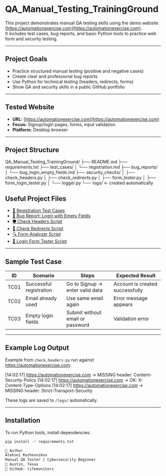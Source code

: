 # QA_Manual_Testing_TrainingGround

This project demonstrates manual QA testing skills using the demo website [https://automationexercise.com](https://automationexercise.com).  
It includes test cases, bug reports, and basic Python tools to practice web form and security testing.

---

##  Project Goals

- Practice structured manual testing (positive and negative cases)
- Create clear and professional bug reports
- Use Python for technical testing (headers, redirects, forms)
- Show QA and security skills in a public GitHub portfolio

---

##  Tested Website

- **URL:** [https://automationexercise.com](https://automationexercise.com)
- **Focus:** Signup/login pages, forms, input validation
- **Platform:** Desktop browser

---

##  Project Structure

QA_Manual_Testing_TrainingGround/
├── README.md
├── requirements.txt
├── test_cases/
│ └── registration.md
├── bug_reports/
│ └── bug_login_empty_fields.md
├── security_checks/
│ ├── check_headers.py
│ ├── check_redirects.py
│ ├── form_tester.py
│ ├── form_login_tester.py
│ └── logger.py
└── logs/ ← created automatically


##  Useful Project Files

- [📝 Registration Test Cases](test_cases/registration.md)
- [🐞 Bug Report: Login with Empty Fields](bug_reports/bug_login_empty_fields.md)
- [🛡 Check Headers Script](security_checks/check_headers.py)
- [🔁 Check Redirects Script](security_checks/check_redirects.py)
- [🔍 Form Analyzer Script](security_checks/form_tester.py)
- [🔐 Login Form Tester Script](security_checks/form_login_tester.py)

---

##  Sample Test Case

| ID   | Scenario               | Steps                              | Expected Result                 |
|------|------------------------|-------------------------------------|----------------------------------|
| TC01 | Successful registration | Go to Signup → enter valid data     | Account is created successfully |
| TC02 | Email already used     | Use same email again                | Error message appears            |
| TC03 | Empty login fields     | Submit without email or password    | Validation error                 |

---

##  Example Log Output

Example from `check_headers.py` run against https://automationexercise.com:

[14:02:17] https://automationexercise.com → MISSING header: Content-Security-Policy
[14:02:17] https://automationexercise.com → OK: X-Content-Type-Options
[14:02:17] https://automationexercise.com → MISSING header: Strict-Transport-Security



These logs are saved to `/logs/` automatically.

---

##  Installation

To run Python tools, install dependencies:

```bash
pip install -r requirements.txt

👤 Author
Aleksei Kozhevnikov
Manual QA Tester | Cybersecurity Beginner
📍 Austin, Texas
🔗 GitHub: lifemonitors
